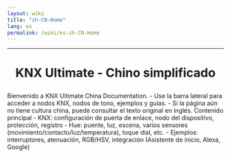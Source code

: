 ```yaml
---
layout: wiki
title: "zh-CN-Home"
lang: es
permalink: /wiki/es-zh-CN-Home
---
```

---
<h1> <p align = 'Center'> KNX Ultimate - Chino simplificado </p> </h1>
Bienvenido a KNX Ultimate China Documentation.
- Use la barra lateral para acceder a nodos KNX, nodos de tono, ejemplos y guías.
- Si la página aún no tiene cultura china, puede consultar el texto original en inglés.
Contenido principal
- KNX: configuración de puerta de enlace, nodo del dispositivo, protección, registro
- Hue: puente, luz, escena, varios sensores (movimiento/contacto/luz/temperatura), toque dial, etc.
- Ejemplos: interruptores, atenuación, RGB/HSV, integración (Asistente de inicio, Alexa, Google)
